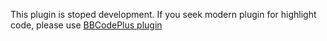 This plugin is stoped development. If you seek modern plugin for highlight code, please use [BBCodePlus plugin](https://github.com/mantisbt-plugins/BBCodePlus)
